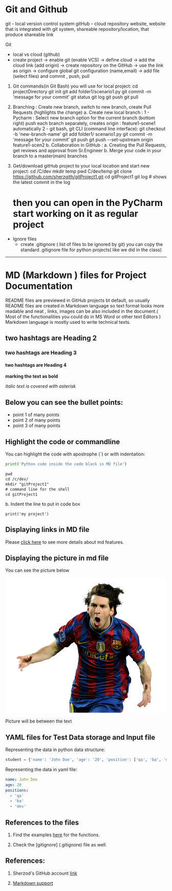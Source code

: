 # Git and Github

git - local version control system
gitHub - cloud repository  website, website that is integrated with git system,
shareable repository/location, that produce shareable link

Git
- local vs cloud (github)
- create project -> enable git (enable VCS) -> define cloud -> add the cloud link (add origin)
    -> create repository on the GitHub -> use the link as origin
    -> configure global git configuration (name,email)
    -> add file (select files) and commit , push, pull

1. Git commands(in Git Bash) you will use for local project:
    cd projectDirectory
    git init
    git add folder1/scenario1.py
    git commit -m 'message for your commit'
    git status
    git log
    git push
    git pull

2. Branching :
    Create new branch, switch to new branch, create Pull Requests (highlights the change)
    a. Create new local branch :
        1 - Pycharm :
            Select new branch option for the current branch (bottom right)
            push each branch separately, creates origin : feature1-scene1 automatically
        2 - git bash, git CLI (command line interface):
            git checkout -b 'new-branch-name'
            git add folder1/ scenario1.py
            git commit -m 'message for your commit'
            git push
            git push --set-upstream origin feature1-scen2
    b. Collaboration in GitHub :
        a. Creating the Pull Requests, get reviews and approval from Sr.Engineer
        b. Merge your code in your branch to a master(main) branches



3. Get/download gitHub project to your local location and start new project:
    cd /C/dev
    mkdir temp
    pwd
      C/dev/temp
    git clone https://github.com/sherzgith/gitProject1.git
    cd gitProject1
    git log # shows the latest commit in the log
    # then you can open in the PyCharm start working on it as regular project

- Ignore files
    - create .gitignore ( list of files to be ignored by git)
    you can copy the standard .gitignore file for python projects( like we did in the class)

---
# MD (Markdown ) files for Project Documentation
README files are previewed in GitHub projects bt default, so usually README files are created in 
Markdown language so text format looks more readable and neat , links, images can be also included
in the document.( Most of the functionalities you could do in MS Word or other text Editors )
Markdown language is mostly used to write technical texts.


## two hashtags are Heading 2
### two hashtags are Heading 3
#### two hashtags are Heading 4

**marking the text as bold**

*italic text is covered with asterisk*

## Below you can see the bullet points:
- point 1 of many points
- point 2 of many points
- point 3 of many points

## Highlight the code or commandline

You can highlight the code with apostrophe (`) or with 
indentation:

```python
print('Python code inside the code block in MD file')
```
```Shell
pwd
cd /c/dev/
mkdir "gitProject1"
# command line for the shell
cd gitProject1
```

b. Indent the line to put in code box 
    
    print('my project')

## Displaying links in MD file

Please [click here](https://www.jetbrains.com/help/pycharm/markdown.html) 
to see more details about md features.

## Displaying the picture in md file

You can see the picture below

![messipic](./data/Lionel-Messi-PNG-Picture.png)



Picture will be between the text


## YAML files for Test Data storage and Input file

Representing the data in python data structure:
```python
student = {'name': 'John Doe', 'age': '20', 'position': ['qa', 'ba', 'dev']}
```
Representing the data in yaml file:
```yaml
name: John Doe
age: 20
positions:
  - 'qa'
  - 'ba'
  - 'dev'
```
## References to the files

1. Find the examples [here](./src/functions/functions_exec.py) for the functions.

2. Check the [gitignore] (.gitignore) file as well.


## References:

1. Sherzod's GitHub account [link](https://github.com/sherzgith)

2. [Markdown support](https://www.jetbrains.com/help/pycharm/markdown.html)







